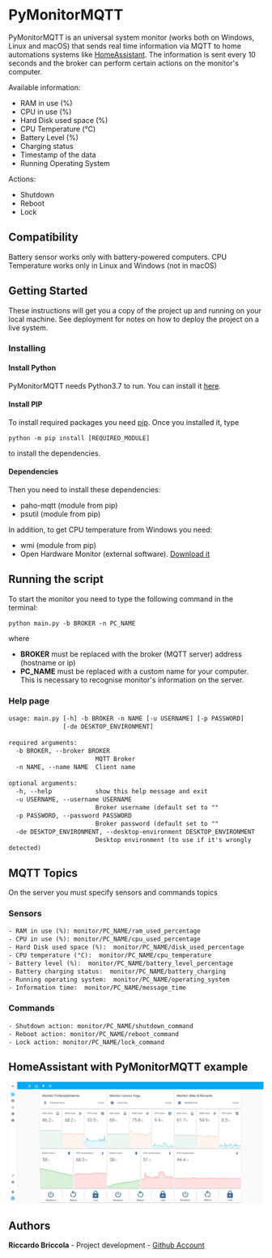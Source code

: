 # PyMonitorMQTT
PyMonitorMQTT is an universal system monitor (works both on Windows, Linux and macOS) that sends real time information via MQTT to home automations systems like [HomeAssistant](https://github.com/home-assistant/home-assistant).
The information is sent every 10 seconds and the broker can perform certain actions on the monitor's computer.

Available information:
* RAM in use (%)
* CPU in use (%)
* Hard Disk used space (%)
* CPU Temperature (°C)
* Battery Level (%)
* Charging status 
* Timestamp of the data
* Running Operating System

Actions:
* Shutdown
* Reboot
* Lock

## Compatibility

Battery sensor works only with battery-powered computers.
CPU Temperature works only in Linux and Windows (not in macOS)

## Getting Started

These instructions will get you a copy of the project up and running on your local machine. See deployment for notes on how to deploy the project on a live system.

### Installing

#### Install Python

PyMonitorMQTT needs Python3.7 to run.
You can install it [here](https://www.python.org/downloads/).

#### Install PIP
To install required packages you need [pip](https://www.makeuseof.com/tag/install-pip-for-python/). Once you installed it, type
```
python -m pip install [REQUIRED_MODULE]
```
to install the dependencies.

#### Dependencies
Then you need to install these dependencies:
* paho-mqtt (module from pip)
* psutil (module from pip)

In addition, to get CPU temperature from Windows you need:
* wmi (module from pip)
* Open Hardware Monitor (external software). [Download it](https://openhardwaremonitor.org/downloads/)

## Running the script

To start the monitor you need to type the following command in the terminal:
```
python main.py -b BROKER -n PC_NAME
```
where
* **BROKER** must be replaced with the broker (MQTT server) address (hostname or ip)
* **PC_NAME** must be replaced with a custom name for your computer. This is necessary to recognise monitor's information on the server.

### Help page
```
usage: main.py [-h] -b BROKER -n NAME [-u USERNAME] [-p PASSWORD]
               [-de DESKTOP_ENVIRONMENT]

required arguments:
  -b BROKER, --broker BROKER
                        MQTT Broker
  -n NAME, --name NAME  Client name

optional arguments:
  -h, --help            show this help message and exit
  -u USERNAME, --username USERNAME
                        Broker username (default set to ""
  -p PASSWORD, --password PASSWORD
                        Broker password (default set to ""
  -de DESKTOP_ENVIRONMENT, --desktop-environment DESKTOP_ENVIRONMENT
                        Desktop environment (to use if it's wrongly detected)
```

## MQTT Topics
On the server you must specify sensors and commands topics
### Sensors
```
- RAM in use (%): monitor/PC_NAME/ram_used_percentage
- CPU in use (%): monitor/PC_NAME/cpu_used_percentage
- Hard Disk used space (%):  monitor/PC_NAME/disk_used_percentage
- CPU temperature (°C):  monitor/PC_NAME/cpu_temperature
- Battery level (%):  monitor/PC_NAME/battery_level_percentage
- Battery charging status:  monitor/PC_NAME/battery_charging
- Running operating system:  monitor/PC_NAME/operating_system
- Information time:  monitor/PC_NAME/message_time
```
### Commands
```
- Shutdown action: monitor/PC_NAME/shutdown_command
- Reboot action: monitor/PC_NAME/reboot_command
- Lock action: monitor/PC_NAME/lock_command
```

## HomeAssistant with PyMonitorMQTT example

![HomeAssistant Example](Home%20Assistant%20Monitors.png?raw=true "HomeAssistant Example")

## Authors

**Riccardo Briccola** - Project development - [Github Account](https://github.com/richibrics)
